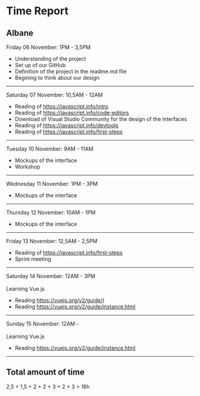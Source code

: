 # Time Report

## Albane

Friday 06 November: 1PM - 3,5PM </br>
* Understanding of the project
* Set up of our GitHub
* Definition of the project in the readme.md file
* Begining to think about our design

---

Saturday 07 November: 10,5AM - 12AM </br>
* Reading of https://javascript.info/intro
* Reading of https://javascript.info/code-editors
* Download of Visual Studio Community for the design of the interfaces
* Reading of https://javascript.info/devtools
* Reading of https://javascript.info/first-steps

---

Tuesday 10 November: 9AM - 11AM </br>
* Mockups of the interface
* Workshop

---

Wednesday 11 November: 1PM - 3PM </br>
* Mockups of the interface

---

Thursday 12 November: 10AM - 1PM </br>
* Mockups of the interface

---

Friday 13 November: 12,5AM - 2,5PM </br>
* Reading of https://javascript.info/first-steps
* Sprint meeting

---

Saturday 14 November: 12AM - 3PM </br>
</br>
Learning Vue.js
* Reading https://vuejs.org/v2/guide/)
* Reading https://vuejs.org/v2/guide/instance.html

---

Sunday 15 November: 12AM - </br>
</br>
Learning Vue.js
* Reading https://vuejs.org/v2/guide/instance.html

---

## Total amount of time

2,5 + 1,5 + 2 + 2 + 3 + 2 + 3 = 16h
